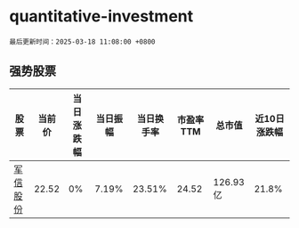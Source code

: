 # quantitative-investment

`最后更新时间：2025-03-18 11:08:00 +0800`

## 强势股票

|股票|当前价|当日涨跌幅|当日振幅|当日换手率|市盈率TTM|总市值|近10日涨跌幅|
|----|----|----|----|----|----|----|----|
|[军信股份](https://xueqiu.com/S/SZ301109)|22.52|0%|7.19%|23.51%|24.52|126.93亿|21.8%|
